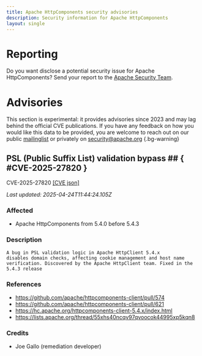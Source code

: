 ```yaml
---
title: Apache HttpComponents security advisories
description: Security information for Apache HttpComponents
layout: single
---
```


# Reporting

Do you want disclose a potential security issue for Apache HttpComponents? Send your report to the [Apache Security Team](mailto:security@apache.org).

# Advisories

This section is experimental: it provides advisories since 2023 and may lag behind the official CVE publications. If you have any feedback on how you would like this data to be provided, you are welcome to reach out on our public [mailinglist](/mailinglist) or privately on [security@apache.org](mailto:security@apache.org)
{.bg-warning}

## PSL (Public Suffix List) validation bypass ## { #CVE-2025-27820 }

CVE-2025-27820 [\[CVE json\]](./CVE-2025-27820.cve.json)

_Last updated: 2025-04-24T11:44:24.105Z_

### Affected

* Apache HttpComponents from 5.4.0 before 5.4.3


### Description

<code>A bug in PSL validation logic in Apache HttpClient 5.4.x disables domain checks, affecting cookie management and host name verification. Discovered by the Apache HttpClient team. Fixed in the 5.4.3 release<br></code>

### References
* https://github.com/apache/httpcomponents-client/pull/574
* https://github.com/apache/httpcomponents-client/pull/621
* https://hc.apache.org/httpcomponents-client-5.4.x/index.html
* https://lists.apache.org/thread/55xhs40ncqv97qvoocok44995xp5kqn8


### Credits
* Joe Gallo (remediation developer)
